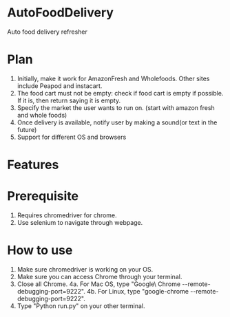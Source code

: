# AutoFoodDelivery
Auto food delivery refresher

# Plan

1. Initially, make it work for AmazonFresh and Wholefoods. Other sites include Peapod and instacart.
2. The food cart must not be empty: check if food cart is empty if possible. If it is, then return saying it is empty.
3. Specify the market the user wants to run on. (start with amazon fresh and whole foods)
4. Once delivery is available, notify user by making a sound(or text in the future)
5. Support for different OS and browsers

# Features

# Prerequisite

1. Requires chromedriver for chrome.
2. Use selenium to navigate through webpage.

# How to use

1. Make sure chromedriver is working on your OS.
2. Make sure you can access Chrome through your terminal.
3. Close all Chrome.
4a. For Mac OS, type "Google\ Chrome --remote-debugging-port=9222".
4b. For Linux, type "google-chrome --remote-debugging-port=9222".
5. Type "Python run.py" on your other terminal.